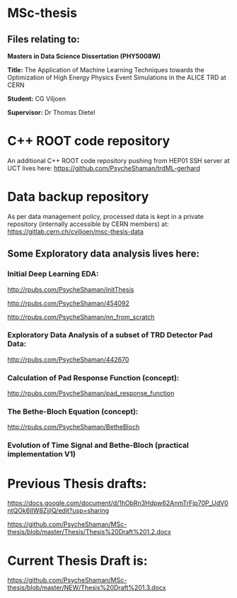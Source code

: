 # MSc-thesis

## Files relating to:

**Masters in Data Science Dissertation (PHY5008W)**

**Title:** The Application of Machine Learning Techniques towards the Optimization of High Energy Physics Event Simulations in the ALICE TRD at CERN

**Student:** CG Viljoen

**Supervisor:** Dr Thomas Dietel

# C++ ROOT code repository

An additional C++ ROOT code repository pushing from HEP01 SSH server at UCT lives here: https://github.com/PsycheShaman/trdML-gerhard

# Data backup repository

As per data management policy, processed data is kept in a private repository (internally accessible by CERN members) at: https://gitlab.cern.ch/cviljoen/msc-thesis-data

## Some Exploratory data analysis lives here:

### Initial Deep Learning EDA:

http://rpubs.com/PsycheShaman/initThesis

http://rpubs.com/PsycheShaman/454092

http://rpubs.com/PsycheShaman/nn_from_scratch

### Exploratory Data Analysis of a subset of TRD Detector Pad Data:

http://rpubs.com/PsycheShaman/442670

### Calculation of Pad Response Function (concept):

http://rpubs.com/PsycheShaman/pad_response_function

### The Bethe-Bloch Equation (concept):

http://rpubs.com/PsycheShaman/BetheBloch

### Evolution of Time Signal and Bethe-Bloch (practical implementation V1)

# Previous Thesis drafts:
https://docs.google.com/document/d/1hObRn3Hdpw62AnmTrFjp70P_UdV0ntQOk6IIW8ZjjIQ/edit?usp=sharing

https://github.com/PsycheShaman/MSc-thesis/blob/master/Thesis/Thesis%20Draft%201.2.docx

# Current Thesis Draft is:

https://github.com/PsycheShaman/MSc-thesis/blob/master/NEW/Thesis%20Draft%201.3.docx
